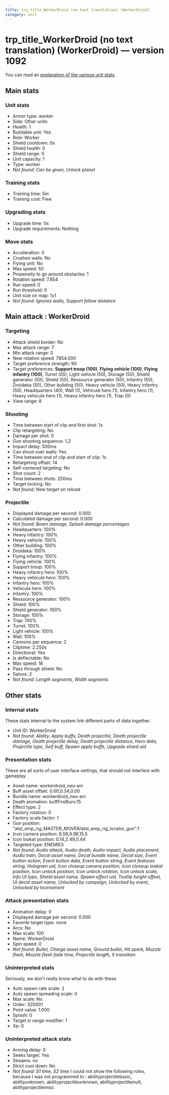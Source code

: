 ```yaml
---
title: trp_title_WorkerDroid (no text translation) (WorkerDroid)
category: unit
---
```


# trp_title_WorkerDroid (no text translation) (WorkerDroid) — version 1092

You can read an [explanation  of the various unit stats](unitexplained.md).

## Main stats

### Unit stats

  * Armor type: worker
  * Side: Other units
  * Health: 1
  * Buildable unit: Yes
  * Role: Worker
  * Shield cooldown: 0s
  * Shield health: 0
  * Shield range: 0
  * Unit capacity: 1
  * Type: worker
  * _Not found: Can be given, Unlock planet_
### Training stats

  * Training time: 5m
  * Training cost: Free
### Upgrading stats

  * Upgrade time: 0s
  * Upgrade requirements: Nothing
### Move stats

  * Acceleration: 0
  * Crushes walls: No
  * Flying unit: No
  * Max speed: 50
  * Propensity to go around obstacles: 1
  * Rotation speed: 7.854
  * Run speed: 0
  * Run threshold: 0
  * Unit size on map: 1x1
  * _Not found: Ignores walls, Support follow distance_
## Main attack : WorkerDroid

### Targeting

  * Attack shield border: No
  * Max attack range: 7
  * Min attack range: 0
  * New rotation speed: 7854.000
  * Target preference strength: 90
  * Target preferences: **Support troop (100)**, **Flying vehicle (100)**, **Flying infantry (100)**, _Turret (55)_, Light vehicle (50), Storage (50), Shield generator (50), Shield (50), Ressource generator (50), Infantry (50), Droideka (50), Other building (50), Heavy vehicle (50), Heavy infantry (50), Headquarters (40), Wall (1), Vehicule hero (1), Infantry hero (1), Heavy vehicule hero (1), Heavy infantry hero (1), Trap (0)
  * View range: 8
### Shooting

  * Time between start of clip and first shot: 1s
  * Clip retargeting: No
  * Damage per shot: 0
  * Gun shooting sequence: 1,2
  * Impact delay: 500ms
  * Can shoot over walls: Yes
  * Time between end of clip and start of clip: 1s
  * Retargeting offset: 14
  * Self-centered targeting: No
  * Shot count: 2
  * Time between shots: 250ms
  * Target locking: No
  * _Not found: New target on reload_
### Projectile

  * Displayed damage per second: 0.000
  * Calculated damage per second: 0.000
  * _Not found: Beam damage, Splash damage percentages_
  * Headquarters: 100%
  * Heavy infantry: 100%
  * Heavy vehicle: 100%
  * Other building: 100%
  * Droideka: 100%
  * Flying infantry: 100%
  * Flying vehicle: 100%
  * Support troop: 100%
  * Heavy infantry hero: 100%
  * Heavy vehicule hero: 100%
  * Infantry hero: 100%
  * Vehicule hero: 100%
  * Infantry: 100%
  * Ressource generator: 100%
  * Shield: 100%
  * Shield generator: 100%
  * Storage: 100%
  * Trap: 100%
  * Turret: 100%
  * Light vehicle: 100%
  * Wall: 100%
  * Cannons per sequence: 2
  * Cliptime: 2.250s
  * Directional: Yes
  * Is deflectable: No
  * Max speed: 18
  * Pass through shield: No
  * Salvos: 2
  * _Not found: Length segments, Width segments_
## Other stats

### Internal stats

These stats internal to the system link different parts of data together.

  * Unit ID: WorkerDroid
  * _Not found: Ability, Apply buffs, Death projectile, Death projectile damage, Death projectile delay, Death projectile distance, Hero data, Projectile type, Self buff, Spawn apply buffs, Upgrade shard uid_
### Presentation stats

These are all sorts of user interface settings, that should not interfere with gameplay.

  * Asset name: workerdroid_neu-ani
  * Buff asset offset: 0.00,0.34,0.00
  * Bundle name: workerdroid_neu-ani
  * Death animation: buffFireBurn:15
  * Effect type: 2
  * Factory rotation: 0
  * Factory scale factor: 1
  * Gun position: "atst_emp_rig_MASTER_MOVER/atst_emp_rig_locator_gun":1
  * Icon camera position: 6.58,9.98,15.5
  * Icon lookat position: 0.14,2.49,0.44
  * Targeted type: ENEMIES
  * _Not found: Audio attack, Audio death, Audio impact, Audio placement, Audio train, Decal asset name, Decal bundle name, Decal size, Event button action, Event button data, Event button string, Event features string, Hologram uid, Icon closeup camera position, Icon closeup lookat position, Icon unlock position, Icon unlock rotation, Icon unlock scale, Info UI type, Shield asset name, Spawn effect uid, Tooltip height offset, UI decal asset name, Unlocked by campaign, Unlocked by event, Unlocked by tournament_
### Attack presentation stats

  * Animation delay: 0
  * Displayed damage per second: 0.000
  * Favorite target type: none
  * Arcs: No
  * Max scale: 100
  * Name: WorkerDroid
  * Spin speed: 0
  * _Not found: Bullet, Charge asset name, Ground bullet, Hit spark, Muzzle flash, Muzzle flash fade time, Projectile length, S transition_
### Uninterpreted stats

Seriously, we don't really know what to do with these.

  * Auto spawn rate scale: 2
  * Auto spawn spreading scale: 0
  * Max scale: No
  * Order: 320001
  * Point value: 1.000
  * Splash: 0
  * Target in range modifier: 1
  * Xp: 0
### Uninterpreted attack stats

  * Arming delay: 0
  * Seeks target: Yes
  * Streams: no
  * Strict cool down: No
  * _Not found: S1 time, S2 time_
I could not show the following roles, because I was not programmed to : abilityprojectilebasic, abilityunknown, abilityprojectileunknown, abilityprojectilemult, abilityprojectilemisc